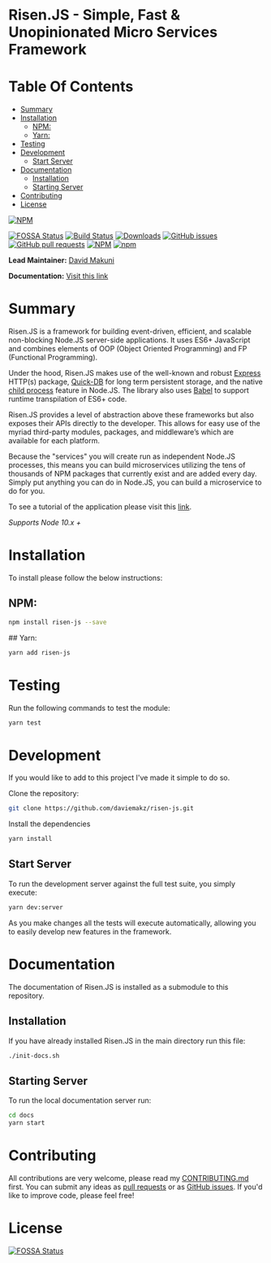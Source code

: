 # Risen.JS - Simple, Fast & Unopinionated Micro Services Framework

# Table Of Contents

- [Summary](#summary)
- [Installation](#installation)
  - [NPM:](#npm-)
  - [Yarn:](#yarn-)
- [Testing](#testing)
- [Development](#development)
  - [Start Server](#start-server)
- [Documentation](#documentation)
  - [Installation](#installation-1)
  - [Starting Server](#starting-server)
- [Contributing](#contributing)
- [License](#license)

[![NPM](https://nodei.co/npm/risen-js.png?compact=true)](https://www.npmjs.com/package/risen-js)

[![FOSSA Status](https://app.fossa.io/api/projects/git%2Bgithub.com%2Fdaviemakz%2Frisen-js.svg?type=shield)](https://app.fossa.io/projects/git%2Bgithub.com%2Fdaviemakz%2Frisen-js?ref=badge_shield)
[![Build Status](https://travis-ci.org/daviemakz/risen-js.svg?branch=master)](https://travis-ci.org/daviemakz/risen-js)
[![Downloads](https://img.shields.io/npm/dm/risen-js.svg)](https://www.npmjs.com/package/risen-js)
[![GitHub issues](https://img.shields.io/github/issues/daviemakz/risen-js)](https://github.com/daviemakz/risen-js/issues)
[![GitHub pull requests](https://img.shields.io/github/issues-pr/daviemakz/risen-js)](https://github.com/daviemakz/risen-js/pulls)
[![NPM](https://img.shields.io/npm/l/risen-js)](https://www.npmjs.com/package/risen-js)
[![npm](https://img.shields.io/npm/v/risen-js)](https://www.npmjs.com/package/risen-js)

**Lead Maintainer:** [David Makuni](https://github.com/daviemakz)

**Documentation:** [Visit this link](https://daviemakz.github.io/risen-js/)

# Summary

Risen.JS is a framework for building event-driven, efficient, and scalable non-blocking Node.JS server-side applications. It uses ES6+ JavaScript and combines elements of OOP (Object Oriented Programming) and FP (Functional Programming).

Under the hood, Risen.JS makes use of the well-known and robust [Express](http://expressjs.com) HTTP(s) package, [Quick-DB](https://www.npmjs.com/package/quick.db) for long term persistent storage, and the native [child process](https://nodejs.org/api/child_process.html) feature in Node.JS. The library also uses [Babel](https://babeljs.io/) to support runtime transpilation of ES6+ code.

Risen.JS provides a level of abstraction above these frameworks but also exposes their APIs directly to the developer. This allows for easy use of the myriad third-party modules, packages, and middleware’s which are available for each platform.

Because the "services" you will create run as independent Node.JS processes, this means you can build microservices utilizing the tens of thousands of NPM packages that currently exist and are added every day. Simply put anything you can do in Node.JS, you can build a microservice to do for you.

To see a tutorial of the application please visit this [link](https://daviemakz.github.io/risen-js/docs/settingup).

_Supports Node 10.x +_

# Installation

To install please follow the below instructions:

## NPM:

```sh
npm install risen-js --save
```

## Yarn:

```sh
yarn add risen-js
```

# Testing

Run the following commands to test the module:

```sh
yarn test
```

# Development

If you would like to add to this project I've made it simple to do so.

Clone the repository:

```sh
git clone https://github.com/daviemakz/risen-js.git
```

Install the dependencies

```sh
yarn install
```

## Start Server

To run the development server against the full test suite, you simply execute:

```sh
yarn dev:server
```

As you make changes all the tests will execute automatically, allowing you to easily develop new features in the framework.

# Documentation

The documentation of Risen.JS is installed as a submodule to this repository.

## Installation

If you have already installed Risen.JS in the main directory run this file:

```sh
./init-docs.sh
```

## Starting Server

To run the local documentation server run:

```sh
cd docs
yarn start
```

# Contributing

All contributions are very welcome, please read my [CONTRIBUTING.md](https://github.com/daviemakz/risen-js/blob/master/CONTRIBUTING.md) first. You can submit any ideas as [pull requests](https://github.com/daviemakz/risen-js/pulls) or as [GitHub issues](https://github.com/daviemakz/risen-js/issues). If you'd like to improve code, please feel free!

# License

[![FOSSA Status](https://app.fossa.io/api/projects/git%2Bgithub.com%2Fdaviemakz%2Frisen-js.svg?type=large)](https://app.fossa.io/projects/git%2Bgithub.com%2Fdaviemakz%2Frisen-js?ref=badge_large)
